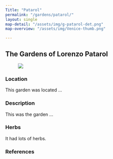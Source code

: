 ```yaml
---
Title: "Patarol"
permalink: "/gardens/patarol/"
layout: single
map-detail: "/assets/img/g-patarol-det.png"
map-overview: "/assets/img/Venice-thumb.png"

---
```


## The Gardens of Lorenzo Patarol

<figure><img src="{{ page.map-detail | relative_url }}" class="img-ctr" align="center"/></figure>

### Location

This garden was located ...

### Description

This was the garden ...

### Herbs

It had lots of herbs.

### References
